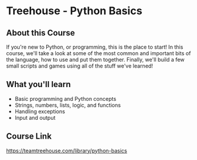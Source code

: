 # Treehouse - Python Basics

## About this Course
If you're new to Python, or programming, this is the place to start! In this course, we'll take a look at some of the most common and important bits of the language, how to use and put them together. Finally, we'll build a few small scripts and games using all of the stuff we've learned!

## What you'll learn
- Basic programming and Python concepts
- Strings, numbers, lists, logic, and functions
- Handling exceptions
- Input and output

## Course Link
https://teamtreehouse.com/library/python-basics

